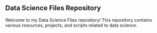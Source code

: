 ## Data Science Files Repository
Welcome to my Data Science Files repository! This repository contains various resources, projects, and scripts related to data science. 
